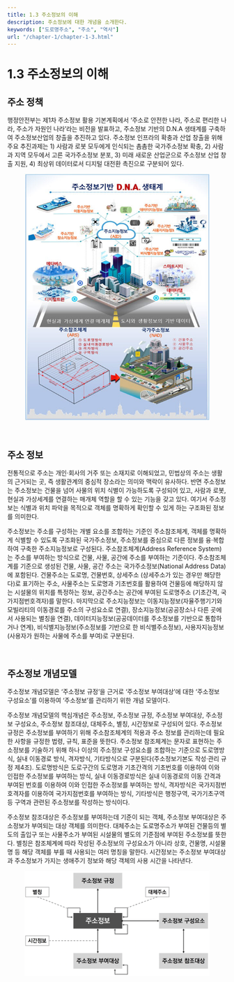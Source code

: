 ```yaml
---
title: 1.3 주소정보의 이해
description: 주소정보에 대한 개념을 소개한다. 
keywords: ["도로명주소", "주소", "역사"]
url: "/chapter-1/chapter-1-3.html"
---
```


# 1.3 주소정보의 이해

## 주소 정책
행정안전부는 제1차 주소정보 활용 기본계획에서 ‘주소로 안전한 나라, 주소로 편리한 나라, 주소가 자원인 나라’라는 비전을 발표하고, 주소정보 기반의 D.N.A 생태계를 구축하여 주소정보산업의 창출을 추진하고 있다. 주소정보 인프라의 확충과 산업 창출을 위해 주요 추진과제는 1) 사람과 로봇 모두에게 인식되는 촘촘한 국가주소정보 확충, 2) 사람과 지역 모두에서 고른 국가주소정보 분포, 3)  미래 새로운 산업군으로 주소정보 산업 창출 지원, 4) 최상위 데이터로서 디지털 대전환 촉진으로 구분되어 있다. 

<figure class="flex flex-col items-center justify-center" align="center">
    <img src="../img/1-1-address-vision.jpeg" title="1차기본계획의 비전">
    <figcaption style="text-align: center;"></figcaption>
</figure>

<br>

## 주소 정보
전통적으로 주소는 개인·회사의 거주 또는 소재지로 이해되었고, 민법상의 주소는 생활의 근거되는 곳, 즉 생활관계의 중심적 장소라는 의미와 맥락이 유사하다. 반면 주소정보는 주소정보는 건물을 넘어 사물의 위치 식별이 가능하도록 구성되어 있고, 사람과 로봇, 현실과 가상세계를 연결하는 매개체 역할을 할 수 있는 기능을 갖고 있다. 여기서 주소정보는 식별과 위치 파악을 목적으로 객체를 명확하게 확인할 수 있게 하는 구조화된 정보를 의미한다. 

주소정보는 주소를 구성하는 개별 요소를 조합하는 기준인 주소참조체계, 객체를 명확하게 식별할 수 있도록 구조화된 국가주소정보, 주소정보를 중심으로 다른 정보를 융·복합하여 구축한 주소지능정보로 구성된다. 주소참조체계(Address Reference System)는 주소를 부여하는 방식으로 건물, 사물, 공간에 주소를 부여하는 기준이다. 주소참조체계를 기준으로 생성된 건물, 사물, 공간 주소는 국가주소정보(National Address Data)에 포함된다. 건물주소는 도로명, 건물번호, 상세주소 (상세주소가 있는 경우만 해당한다)로 표기하는 주소, 사물주소는 도로명과 기초번호를 활용하여 건물등에 해당하지 않는 시설물의 위치를 특정하는 정보, 공간주소는 공간에 부여된 도로명주소 (기초간격, 국가지점번호격자)를 말한다. 마지막으로 주소지능정보는 이동지능정보(자율주행기기와 모빌리티의 이동경로를 주소의 구성요소로 연결), 장소지능정보(공공장소나 다른 곳에서 사용되는 별칭을 연결), 데이터지능정보(공공데이터를 주소정보를 기반으로 통합하거나 연계), 비식별지능정보(주소정보를 기반으로 한 비식별주소정보), 사용자지능정보(사용자가 원하는 사물에 주소를 부여)로 구분된다.

<br>

## 주소정보 개념모델

주소정보 개념모델은 ‘주소정보 규정’을 근거로 ‘주소정보 부여대상’에 대한 ‘주소정보 구성요소’를 이용하여 ‘주소정보’를 관리하기 위한 개념 모델이다. 

주소정보 개념모델의 핵심개념은 주소정보, 주소정보 규정, 주소정보 부여대상, 주소정보 구성요소, 주소정보 참조대상, 대체주소, 별칭, 시간정보로 구성되어 있다. 주소정보 규정은 주소정보를 부여하기 위해 주소참조체계의 적용과 주소 정보를 관리하는데 필요한 사항을 규정한 법령, 규칙, 표준을 뜻한다. 주소정보 참조체계는 문자로 표현하는 주소정보를 기술하기 위해 하나 이상의 주소정보 구성요소를 조합하는 기준으로 도로명방식, 실내 이동경로 방식, 격자방식, 기타방식으로 구분된다(주소정보기본도 작성·관리 규정 제4조). 도로명방식은 도로구간의 도로명과 기초간격의 기초번호를 이용하여 이와 인접한 주소정보를 부여하는 방식, 실내 이동경로방식은 실내 이동경로의 이동 간격과 부여된 번호를 이용하여 이와 인접한 주소정보를 부여하는 방식, 격자방식은 국가지점번호격자를 이용하여 국가지점번호를 부여하는 방식, 기타방식은 행정구역, 국가기초구역 등 구역과 관련된 주소정보를 작성하는 방식이다. 

주소정보 참조대상은 주소정보를 부여하는데 기준이 되는 객체, 주소정보 부여대상은 주소정보가 부여되는 대상 객체를 의미한다. 대체주소는 도로명주소가 부여된 건물등의 별도의 출입구 또는 사물주소가 부여된 시설물의 별도의 기준점에 부여된 주소정보를 뜻한다. 별칭은 참조체계에 따라 작성된 주소정보의 구성요소가 아니라 상호, 건물명, 시설물명 등 해당 객체를 부를 때 사용되는 여러 명칭을 말한다. 시간정보는 주소정보 부여대상과 주소정보가 가지는 생애주기 정보와 해당 객체의 사용 시간을 나타낸다.

<figure class="flex flex-col items-center justify-center" align="center">
    <img src="../img/1-2-address-conceptual-model.png" title="주소정보 개념모델">
    <figcaption style="text-align: center;"></figcaption>
</figure>

<br>
